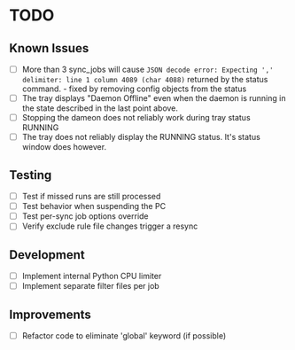 # TODO

## Known Issues

- [ ] More than 3 sync_jobs will cause `JSON decode error: Expecting ',' delimiter: line 1 column 4089 (char 4088)` returned by the status command. - fixed by removing config objects from the status
- [ ] The tray displays "Daemon Offline" even when the daemon is running in the state described in the last point above.
- [ ] Stopping the dameon does not reliably work during tray status RUNNING
- [ ] The tray does not reliably display the RUNNING status. It's status window does however.

## Testing

- [ ] Test if missed runs are still processed
- [ ] Test behavior when suspending the PC
- [ ] Test per-sync job options override
- [ ] Verify exclude rule file changes trigger a resync

## Development

- [ ] Implement internal Python CPU limiter
- [ ] Implement separate filter files per job

## Improvements

- [ ] Refactor code to eliminate 'global' keyword (if possible)
